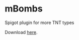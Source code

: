 # mBombs
Spigot plugin for more TNT types

Download [here](https://www.spigotmc.org/resources/mbombs.65241/).